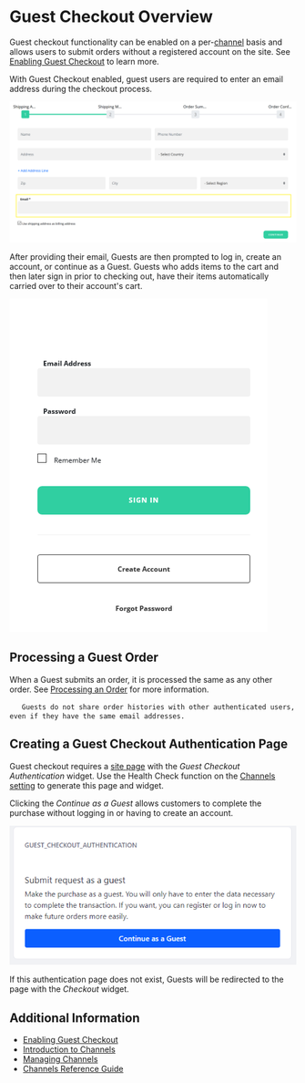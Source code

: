 # Guest Checkout Overview

Guest checkout functionality can be enabled on a per-[channel](../../starting-a-store/channels/introduction-to-channels.md) basis and allows users to submit orders without a registered account on the site. See [Enabling Guest Checkout](./enabling-guest-checkout.md) to learn more.

With Guest Checkout enabled, guest users are required to enter an email address during the checkout process.

![Guest must enter their email address to proceed.](./guest-checkout-overview/images/01.png)

After providing their email, Guests are then prompted to log in, create an account, or continue as a Guest. Guests who adds items to the cart and then later sign in prior to checking out, have their items automatically carried over to their account's cart.

![Users can sign in, create an account, or continue as guest.](./guest-checkout-overview/images/03.png)

## Processing a Guest Order

When a Guest submits an order, it is processed the same as any other order. See [Processing an Order](../../orders-and-fulfillment/orders/processing-an-order.md) for more information.

```note::
   Guests do not share order histories with other authenticated users, even if they have the same email addresses.
```

## Creating a Guest Checkout Authentication Page

Guest checkout requires a [site page](https://learn.liferay.com/dxp/7.x/en/site-building/creating_pages.html) with the _Guest Checkout Authentication_ widget. Use the Health Check function on the [Channels setting](../../starting-a-store/channels/channels-reference-guide.md) to generate this page and widget.

Clicking the _Continue as a Guest_ allows customers to complete the purchase without logging in or having to create an account.

![Another option is Guest Checkout Authentication widget.](./guest-checkout-overview/images/02.png)

If this authentication page does not exist, Guests will be redirected to the page with the _Checkout_ widget.

## Additional Information

* [Enabling Guest Checkout](./enabling-guest-checkout.md)
* [Introduction to Channels](../../starting-a-store/channels/introduction-to-channels.md)
* [Managing Channels](../../starting-a-store/channels/managing-channels.md)
* [Channels Reference Guide](../../starting-a-store/channels/channels-reference-guide.md)
